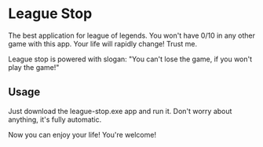 # League Stop

The best application for league of legends. You won't have 0/10 in any other game with this app.
Your life will rapidly change! Trust me.

League stop is powered with slogan: "You can't lose the game, if you won't play the game!"

## Usage

Just download the league-stop.exe app and run it.
Don't worry about anything, it's fully automatic.

Now you can enjoy your life!
You're welcome!